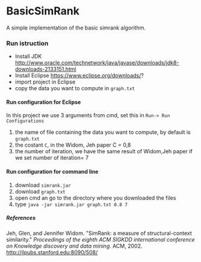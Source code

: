 # BasicSimRank

A simple implementation of the basic simrank algorithm.

### Run istruction
- Install JDK http://www.oracle.com/technetwork/java/javase/downloads/jdk8-downloads-2133151.html
- Install Eclipse https://www.eclipse.org/downloads/?
- import project in Eclipse 
- copy the data you want to compute in `graph.txt`


#### Run configuration for Eclipse
In this project we use 3 arguments from cmd, set this in `Run-> Run Configurations`

1. the name of file containing the data you want to compute, by default is `graph.txt`
2. the costant `C`, in the Widom, Jeh paper C = 0,8
3. the number of iteration, we have the same result of Widom,Jeh paper if we set number of iteration= 7


#### Run configuration for command line

1. download `simrank.jar`
2. download `graph.txt` 
3. open cmd an go to the directory where you downloaded the files
4. type `java -jar simrank.jar graph.txt 0.8 7`


##### References
Jeh, Glen, and Jennifer Widom. "SimRank: a measure of structural-context similarity." _Proceedings of the eighth ACM SIGKDD international conference on Knowledge discovery and data mining_. ACM, 2002.
http://ilpubs.stanford.edu:8090/508/

